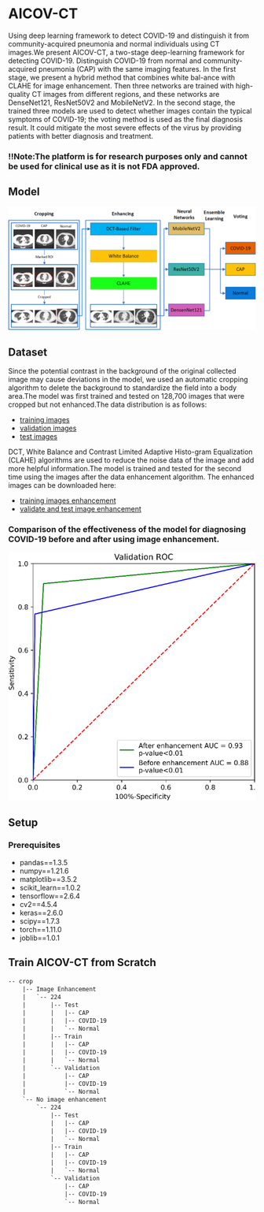 # AICOV-CT

Using deep learning framework to detect COVID-19 and distinguish it from community-acquired pneumonia and normal individuals using CT images.We present AICOV-CT, a two-stage deep-learning framework for detecting COVID-19. Distinguish COVID-19 from normal and community-acquired pneumonia (CAP) with the same imaging features. In the first stage, we present a hybrid method that combines white bal-ance with CLAHE for image enhancement. Then three networks are trained with high-quality CT images from different regions, and these networks are DenseNet121, ResNet50V2 and MobileNetV2. In the second stage, the trained three models are used to detect whether images contain the typical symptoms of COVID-19; the voting method is used as the final diagnosis result. It could mitigate the most severe effects of the virus by providing patients with better diagnosis and treatment.
### !!Note:The platform is for research purposes only and cannot be used for clinical use as it is not FDA approved.
## Model

![image](https://github.com/ren682/AICOV-CT/blob/main/img/Model.png)
## Dataset

Since the potential contrast in the background of the original collected image may cause deviations in the model, we used an automatic cropping algorithm to delete the background to standardize the field into a body area.The model was first trained and tested on 128,700 images that were cropped but not enhanced.The data distribution is as follows:
* [training images](https://www.kaggle.com/datasets/ironman3537/train-no-enhanced)
* [validation images](https://www.kaggle.com/datasets/ironman3537/val-no-enhanced)
* [test images](https://www.kaggle.com/datasets/ironman3537/test-no-enhanced)

DCT, White Balance and Contrast Limited Adaptive Histo-gram Equalization (CLAHE) algorithms are used to reduce the noise data of the image and add more helpful information.The model is trained and tested for the second time using the images after the data enhancement algorithm. The enhanced images can be downloaded here:
* [training images enhancement](https://www.kaggle.com/datasets/ironman3537/train-images-enhanced)
* [validate and test image enhancement](https://www.kaggle.com/datasets/ironman3537/val-test-images)

### Comparison of the effectiveness of the model for diagnosing COVID-19 before and after using image enhancement.

   ![image](https://github.com/ren682/AICOV-CT/blob/main/img/Comparison%20of%20COVID-19%20diagnosis%20using%20data%20enhancement%20algorithms.png)

## Setup

### Prerequisites

* pandas==1.3.5
* numpy==1.21.6
* matplotlib==3.5.2
* scikit_learn==1.0.2
* tensorflow==2.6.4
* cv2==4.5.4
* keras==2.6.0
* scipy==1.7.3
* torch==1.11.0
* joblib==1.0.1
## Train AICOV-CT from Scratch
```
-- crop
    |-- Image Enhancement
    |   `-- 224
    |       |-- Test
    |       |   |-- CAP
    |       |   |-- COVID-19
    |       |   `-- Normal
    |       |-- Train
    |       |   |-- CAP
    |       |   |-- COVID-19
    |       |   `-- Normal
    |       `-- Validation
    |           |-- CAP
    |           |-- COVID-19
    |           `-- Normal
    `-- No image enhancement
        `-- 224
            |-- Test
            |   |-- CAP
            |   |-- COVID-19
            |   `-- Normal
            |-- Train
            |   |-- CAP
            |   |-- COVID-19
            |   `-- Normal
            `-- Validation
                |-- CAP
                |-- COVID-19
                `-- Normal

```
